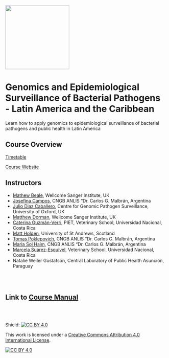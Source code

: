 
<img src="https://coursesandconferences.wellcomeconnectingscience.org/wp-content/themes/wcc_courses_and_conferences/dist/assets/svg/logo.svg" width="200" height="200">

# Genomics and Epidemiological Surveillance of Bacterial Pathogens - Latin America and the Caribbean

Learn how to apply genomics to epidemiological surveillance of bacterial pathogens and public health in Latin America

## Course Overview

[Timetable](https://github.com/WCSCourses/GenEpiLAC2023/blob/main/Manuals/Timetable.pdf)

[Course Website](https://coursesandconferences.wellcomeconnectingscience.org/event/genomics-and-epidemiological-surveillance-of-bacterial-pathogens-latin-america-and-the-caribbean-20230416/)

## Instructors

- [Mathew Beale](https://www.sanger.ac.uk/person/beale-mathew/), Wellcome Sanger Institute, UK
- [Josefina Campos](https://www.researchgate.net/profile/Josefina-Campos-2), CNGB ANLIS “Dr. Carlos G. Malbrán, Argentina
- [Julio Diaz Caballero](https://www.pathogensurveillance.net/team/), Centre for Genomic Pathogen Surveillance, University of Oxford, UK
- [Matthew Dorman](https://www.sanger.ac.uk/person/dorman-matthew/), Wellcome Sanger Institute, UK
- [Caterina Guzmán-Verri](https://scholar.google.com/citations?user=S1GNAC8AAAAJ&hl=en), PIET, Veterinary School, Universidad Nacional, Costa Rica
- [Matt Holden](https://risweb.st-andrews.ac.uk/portal/en/persons/matthew-holden(029e1abe-7829-4bc3-accf-9d9e392f274c).html), University of St Andrews, Scotland
- [Tomas Poklepovich](https://www.researchgate.net/profile/Tomas-Poklepovich), CNGB ANLIS “Dr. Carlos G. Malbrán, Argentina
- [Maria Sol Haim](https://www.researchgate.net/profile/Maria-Sol-Haim), CNGB ANLIS “Dr. Carlos G. Malbrán, Argentina
- [Marcela Suárez-Esquivel](https://www.researchgate.net/profile/Marcela-Suarez-Esquivel), Veterinary School, Universidad Nacional, Costa Rica
- Natalie Weiler Gustafson, Central Laboratory of Public Health Asunción, Paraguay

<br>
<br>

## Link to [Course Manual](https://github.com/WCSCourses/GenEpiLAC2023/blob/main/Manuals/README.md)
 
 <br>
 <br>






Shield: [![CC BY 4.0][cc-by-shield]][cc-by]

This work is licensed under a
[Creative Commons Attribution 4.0 International License][cc-by].

[![CC BY 4.0][cc-by-image]][cc-by]

[cc-by]: http://creativecommons.org/licenses/by/4.0/
[cc-by-image]: https://i.creativecommons.org/l/by/4.0/88x31.png
[cc-by-shield]: https://img.shields.io/badge/License-CC%20BY%204.0-lightgrey.svg
